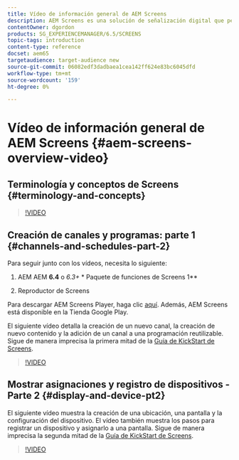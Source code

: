 ```yaml
---
title: Vídeo de información general de AEM Screens
description: AEM Screens es una solución de señalización digital que permite a los especialistas en marketing publicar experiencias digitales dinámicas e interactivas en diferentes tipos de pantallas.
contentOwner: dgordon
products: SG_EXPERIENCEMANAGER/6.5/SCREENS
topic-tags: introduction
content-type: reference
docset: aem65
targetaudience: target-audience new
source-git-commit: 06082edf3dadbaea1cea142ff624e83bc6045dfd
workflow-type: tm+mt
source-wordcount: '159'
ht-degree: 0%

---
```



# Vídeo de información general de AEM Screens {#aem-screens-overview-video}

## Terminología y conceptos de Screens {#terminology-and-concepts}

>[!VIDEO](https://video.tv.adobe.com/v/40171?quality=9&captions=spa)


## Creación de canales y programas: parte 1 {#channels-and-schedules-part-2}

Para seguir junto con los vídeos, necesita lo siguiente:

1. AEM AEM **6.4** o **6.3*+ &#x200B;** Paquete de funciones de Screens 1**

1. Reproductor de Screens

Para descargar AEM Screens Player, haga clic [aquí](https://download.macromedia.com/screens/). Además, AEM Screens está disponible en la Tienda Google Play. <!-- LINK IS 404 WITH NO SUITABLE REPLACEMENT See [Installing and Configuring Screens](https://helpx.adobe.com/experience-manager/6-4/help/sites-deploying/configuring-screens-introduction.html) for more details. -->

El siguiente vídeo detalla la creación de un nuevo canal, la creación de nuevo contenido y la adición de un canal a una programación reutilizable. Sigue de manera imprecisa la primera mitad de la [Guía de KickStart de Screens](kickstart-for-aem-screens.md).

>[!VIDEO](https://video.tv.adobe.com/v/39369?quality=9&captions=spa)

## Mostrar asignaciones y registro de dispositivos - Parte 2 {#display-and-device-pt2}

El siguiente vídeo muestra la creación de una ubicación, una pantalla y la configuración del dispositivo. El vídeo también muestra los pasos para registrar un dispositivo y asignarlo a una pantalla. Sigue de manera imprecisa la segunda mitad de la [Guía de KickStart de Screens](kickstart-for-aem-screens.md).

>[!VIDEO](https://video.tv.adobe.com/v/39390?quality=9&captions=spa)

